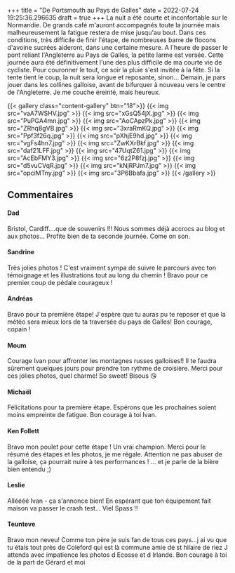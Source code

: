 +++
title = "De Portsmouth au Pays de Galles"
date = 2022-07-24 19:25:36.296635
draft = true
+++
La nuit a été courte et inconfortable sur le Normandie. De grands café m'auront accompagnés toute la journée mais malheureusement la fatigue restera de mise jusqu'au bout. Dans ces conditions, très difficile de finir l'étape, de nombreuses barre de flocons d'avoine sucrées aideront, dans une certaine mesure.
A l'heure de passer le pont reliant l'Angleterre au Pays de Galles, la petite larme est versée. Cette journée aura été définitivement l'une des plus difficile de ma courte vie de cycliste.
Pour couronner le tout, ce soir la pluie s'est invitée à la fête. Si la tente tient le coup, la nuit sera longue et reposante, sinon...
Demain, je pars jouer dans les collines galloise, avant de bifurquer à nouveau vers le centre de l'Angleterre.
Je me couche éreinté, mais heureux. 

{{< gallery class="content-gallery" btn="18">}}
{{< img src="vaA7WSHV.jpg" >}}
{{< img src="xGsQ54jX.jpg" >}}
{{< img src="PuPGA4mn.jpg" >}}
{{< img src="AoCApzPk.jpg" >}}
{{< img src="ZRhq8gVB.jpg" >}}
{{< img src="3xraRmKQ.jpg" >}}
{{< img src="Ppf3f26q.jpg" >}}
{{< img src="pXhjE9hd.jpg" >}}
{{< img src="vgFs4hn7.jpg" >}}
{{< img src="ZwKXrBkf.jpg" >}}
{{< img src="daf21LFF.jpg" >}}
{{< img src="47UqtZ61.jpg" >}}
{{< img src="AcEbFMY3.jpg" >}}
{{< img src="6z2P8fzj.jpg" >}}
{{< img src="d5vuCVqR.jpg" >}}
{{< img src="kNjRPJm7.jpg" >}}
{{< img src="opciMTny.jpg" >}}
{{< img src="3P6Bbafa.jpg" >}}
{{< /gallery >}}

## Commentaires
#### Dad
Bristol, Cardiff....que de souvenirs !!!
Nous sommes déjà accrocs au blog et aux photos...
Profite bien de ta seconde journée.
Come on son.
#### Sandrine
Très jolies photos ! C'est vraiment sympa de suivre le parcours avec ton témoignage et les illustrations  tout au long du chemin ! Bravo pour ce premier coup de pédale courageux !
#### Andréas
Bravo pour ta première étape! J'espère que tu auras pu te reposer et que la météo sera mieux lors de ta traversée du pays de Galles! Bon courage, copain !
#### Moum
Courage Ivan pour affronter les montagnes russes galloises!! Il te faudra sûrement quelques jours pour prendre ton rythme de croisière. Merci pour ces jolies photos, quel charme! So sweet! Bisous 😘
#### Michaël
Félicitations pour ta première étape. Espérons que les prochaines soient moins empreinte de fatigue. Bon courage à toi Ivan.
#### Ken Follett
Bravo mon poulet pour cette étape !  Un vrai champion. Merci pour le résumé des étapes et les photos, je me régale. Attention ne pas abuser de la galloise, ça pourrait nuire à tes performances ! ... et je parle de la bière bien entendu ;)
#### Leslie
Alléééé Ivan - ça s'annonce bien! En espérant que ton équipement fait maison va passer le crash test...
Viel Spass !!
#### Teunteve
Bravo mon neveu!
Comme ton père je suis fan de tous ces pays...j ai vu que tu étais tout près de Coleford qui est là commune amie de st hilaire de riez 
J attends avec impatience les photos d Ecosse et d Irlande.
Bon courage à toi de la part de Gérard et moi
